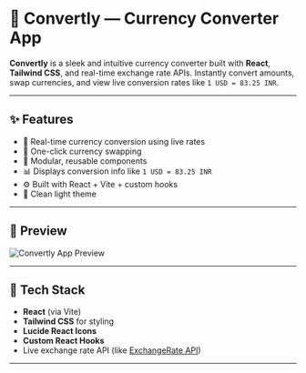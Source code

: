 # 🔁 Convertly — Currency Converter App

**Convertly** is a sleek and intuitive currency converter built with **React**, **Tailwind CSS**, and real-time exchange rate APIs. Instantly convert amounts, swap currencies, and view live conversion rates like `1 USD = 83.25 INR`.

---

## ✨ Features

- 💱 Real-time currency conversion using live rates
- 🔄 One-click currency swapping
- 🧩 Modular, reusable components
- 📊 Displays conversion info like `1 USD = 83.25 INR`
- ⚙️ Built with React + Vite + custom hooks
- 🌈 Clean light theme

---

## 📸 Preview

![Convertly App Preview](https://via.placeholder.com/600x300?text=Convertly+App+Preview)

---

## 🚀 Tech Stack

- **React** (via Vite)
- **Tailwind CSS** for styling
- **Lucide React Icons**
- **Custom React Hooks**
- Live exchange rate API (like [ExchangeRate API](https://www.exchangerate-api.com/))

---



